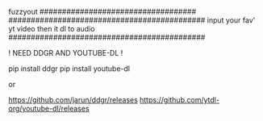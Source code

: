 fuzzyout ###################################
############################################
input your fav' yt video then it dl to audio
############################################

! NEED DDGR AND YOUTUBE-DL ! 

pip install ddgr
pip install youtube-dl

or 

https://github.com/jarun/ddgr/releases
https://github.com/ytdl-org/youtube-dl/releases
